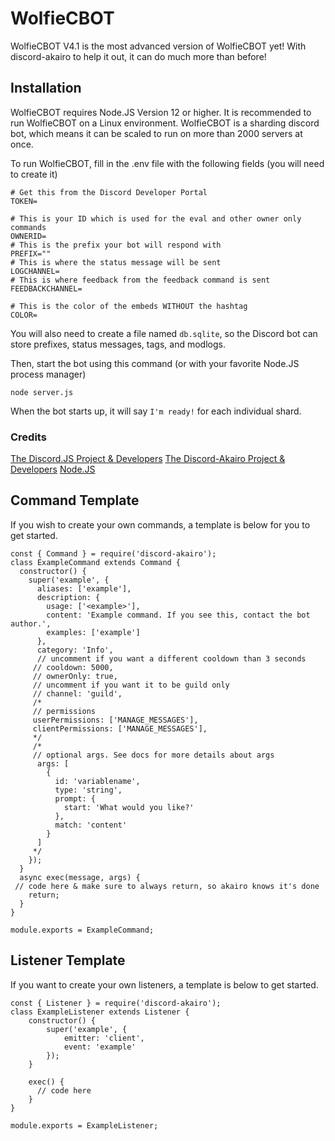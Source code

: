 # WolfieCBOT
WolfieCBOT V4.1 is the most advanced version of WolfieCBOT yet! With discord-akairo to help it out, it can do much more than before!

## Installation
WolfieCBOT requires Node.JS Version 12 or higher. It is recommended to run WolfieCBOT on a Linux environment. WolfieCBOT is a sharding discord bot, which means it can be scaled to run on more than 2000 servers at once. 

To run WolfieCBOT, fill in the .env file with the following fields (you will need to create it)
```
# Get this from the Discord Developer Portal
TOKEN=

# This is your ID which is used for the eval and other owner only commands
OWNERID=
# This is the prefix your bot will respond with
PREFIX=""
# This is where the status message will be sent
LOGCHANNEL=
# This is where feedback from the feedback command is sent
FEEDBACKCHANNEL=

# This is the color of the embeds WITHOUT the hashtag
COLOR=
```

You will also need to create a file named `db.sqlite`, so the Discord bot can store prefixes, status messages, tags, and modlogs.

Then, start the bot using this command (or with your favorite Node.JS process manager)
```
node server.js
```

When the bot starts up, it will say `I'm ready!` for each individual shard.

### Credits
[The Discord.JS Project & Developers](https://github.com/discordjs/discord.js)
[The Discord-Akairo Project & Developers](https://github.com/discord-akairo/discord-akairo)
[Node.JS](https://nodejs.org)

## Command Template
If you wish to create your own commands, a template is below for you to get started.
```
const { Command } = require('discord-akairo');
class ExampleCommand extends Command {
  constructor() {
    super('example', {
      aliases: ['example'],
      description: {
        usage: ['<example>'],
        content: 'Example command. If you see this, contact the bot author.',
        examples: ['example']
      },
      category: 'Info',
      // uncomment if you want a different cooldown than 3 seconds
     // cooldown: 5000,
     // ownerOnly: true,
     // uncomment if you want it to be guild only
     // channel: 'guild',
     /*
     // permissions
     userPermissions: ['MANAGE_MESSAGES'],
     clientPermissions: ['MANAGE_MESSAGES'],
     */
     /*
     // optional args. See docs for more details about args
      args: [
        {
          id: 'variablename',
          type: 'string',
          prompt: {
            start: 'What would you like?'
          },
          match: 'content'
        }
      ]
     */
    });
  }
  async exec(message, args) {
 // code here & make sure to always return, so akairo knows it's done
    return;
  }
}

module.exports = ExampleCommand;
```
## Listener Template
If you want to create your own listeners, a template is below to get started.
```
const { Listener } = require('discord-akairo');
class ExampleListener extends Listener {
    constructor() {
        super('example', {
            emitter: 'client',
            event: 'example'
        });
    }

    exec() {
      // code here
    }
}

module.exports = ExampleListener;
```
